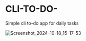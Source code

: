 # CLI-TO-DO-
Simple cli to-do app for daily tasks


![Screenshot_2024-10-18_15-17-53](https://github.com/user-attachments/assets/b289b24d-ed7e-4db4-8933-4bbd96bb966c)
